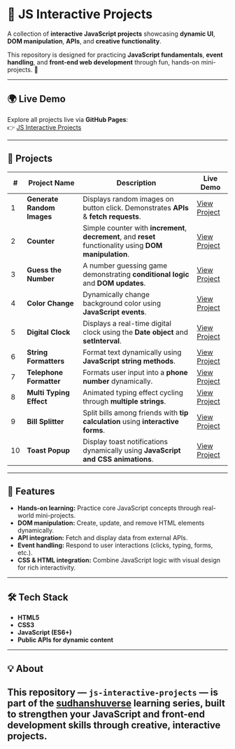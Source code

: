 # 🎨 JS Interactive Projects

A collection of **interactive JavaScript projects** showcasing **dynamic UI**, **DOM manipulation**, **APIs**, and **creative functionality**.  

This repository is designed for practicing **JavaScript fundamentals**, **event handling**, and **front-end web development** through fun, hands-on mini-projects. 🚀

---

## 🌍 Live Demo
Explore all projects live via **GitHub Pages**:  
👉 [JS Interactive Projects](https://sudhanshuverse.github.io/js-interactive-projects/)

---

## 📂 Projects

| # | Project Name | Description | Live Demo |
|---|--------------|-------------|-----------|
| 1 | **Generate Random Images** | Displays random images on button click. Demonstrates **APIs** & **fetch requests**. | [View Project](https://sudhanshuverse.github.io/js-interactive-projects/01-generate-random-images/) |
| 2 | **Counter** | Simple counter with **increment**, **decrement**, and **reset** functionality using **DOM manipulation**. | [View Project](https://sudhanshuverse.github.io/js-interactive-projects/02-counter/) |
| 3 | **Guess the Number** | A number guessing game demonstrating **conditional logic** and **DOM updates**. | [View Project](https://sudhanshuverse.github.io/js-interactive-projects/03-guess-the-number/) |
| 4 | **Color Change** | Dynamically change background color using **JavaScript events**. | [View Project](https://sudhanshuverse.github.io/js-interactive-projects/04-color-change/) |
| 5 | **Digital Clock** | Displays a real-time digital clock using the **Date object** and **setInterval**. | [View Project](https://sudhanshuverse.github.io/js-interactive-projects/05-digital-clock/) |
| 6 | **String Formatters** | Format text dynamically using **JavaScript string methods**. | [View Project](https://sudhanshuverse.github.io/js-interactive-projects/06-string-formaters/) |
| 7 | **Telephone Formatter** | Formats user input into a **phone number** dynamically. | [View Project](https://sudhanshuverse.github.io/js-interactive-projects/07-telephone-formatter/) |
| 8 | **Multi Typing Effect** | Animated typing effect cycling through **multiple strings**. | [View Project](https://sudhanshuverse.github.io/js-interactive-projects/08-multi-typing/) |
| 9 | **Bill Splitter** | Split bills among friends with **tip calculation** using **interactive forms**. | [View Project](https://sudhanshuverse.github.io/js-interactive-projects/09-bill-spliter/) |
| 10 | **Toast Popup** | Display toast notifications dynamically using **JavaScript and CSS animations**. | [View Project](https://sudhanshuverse.github.io/js-interactive-projects/10-tost-popup/) |

---

## 🚀 Features
- **Hands-on learning:** Practice core JavaScript concepts through real-world mini-projects.  
- **DOM manipulation:** Create, update, and remove HTML elements dynamically.  
- **API integration:** Fetch and display data from external APIs.  
- **Event handling:** Respond to user interactions (clicks, typing, forms, etc.).  
- **CSS & HTML integration:** Combine JavaScript logic with visual design for rich interactivity.  

---

## 🛠️ Tech Stack
- **HTML5**  
- **CSS3**  
- **JavaScript (ES6+)**  
- **Public APIs for dynamic content**  

---

## 💡 About
This repository — **`js-interactive-projects`** — is part of the [sudhanshuverse](https://github.com/sudhanshuverse) learning series, built to strengthen your **JavaScript** and **front-end development** skills through **creative, interactive projects**.  
---